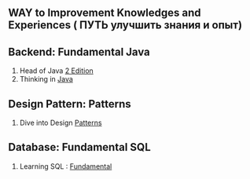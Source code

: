 
## WAY to Improvement Knowledges and Experiences ( ПУТЬ улучшить знания и опыт)

## Backend: Fundamental Java
1. Head of Java [2 Edition](https://github.com/Urunov/Interview-Preparation-WAY/tree/master/Books/JavaCore)
2. Thinking in [Java](https://people.inf.elte.hu/delsaai/java/6Eckel%20-%20Thinking%20in%20Java%20(4th%202006)%20p1079.pdf) 


## Design Pattern: Patterns

1. Dive into Design [Patterns](https://github.com/Urunov/Interview-Preparation-WAY/tree/master/design-patterns/Resource%20Books)



## Database: Fundamental SQL
1. Learning SQL : [Fundamental](https://github.com/Urunov/Interview-Preparation-WAY/tree/master/Books/Database)

